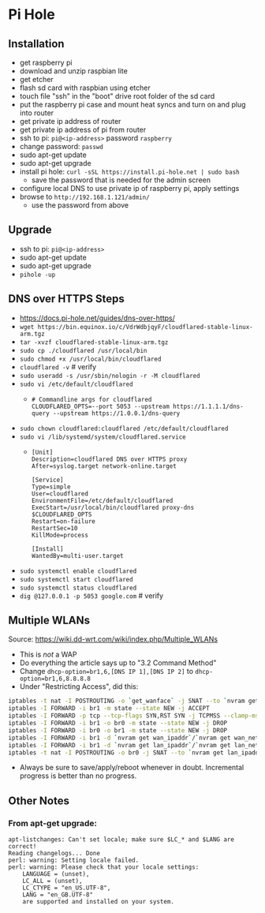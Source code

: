 # Pi Hole
## Installation
* get raspberry pi
* download and unzip raspbian lite
* get etcher
* flash sd card with raspbian using etcher
* touch file "ssh" in the "boot" drive root folder of the sd card
* put the raspberry pi case and mount heat syncs and turn on and plug into router
* get private ip address of router
* get private ip address of pi from router
* ssh to pi: `pi@<ip-address>` password `raspberry`
* change password: `passwd`
* sudo apt-get update
* sudo apt-get upgrade
* install pi hole: `curl -sSL https://install.pi-hole.net | sudo bash`
  * save the password that is needed for the admin screen
* configure local DNS to use private ip of raspberry pi, apply settings
* browse to `http://192.168.1.121/admin/`
  * use the password from above

## Upgrade
* ssh to pi: `pi@<ip-address>`
* sudo apt-get update
* sudo apt-get upgrade
* `pihole -up`

## DNS over HTTPS Steps
* https://docs.pi-hole.net/guides/dns-over-https/
* `wget https://bin.equinox.io/c/VdrWdbjqyF/cloudflared-stable-linux-arm.tgz`
* `tar -xvzf cloudflared-stable-linux-arm.tgz`
* `sudo cp ./cloudflared /usr/local/bin`
* `sudo chmod +x /usr/local/bin/cloudflared`
* `cloudflared -v` # verify
* `sudo useradd -s /usr/sbin/nologin -r -M cloudflared`
* `sudo vi /etc/default/cloudflared`
  * ```
    # Commandline args for cloudflared
    CLOUDFLARED_OPTS=--port 5053 --upstream https://1.1.1.1/dns-query --upstream https://1.0.0.1/dns-query
    ```
* `sudo chown cloudflared:cloudflared /etc/default/cloudflared`
* `sudo vi /lib/systemd/system/cloudflared.service`
  * ```
    [Unit]
    Description=cloudflared DNS over HTTPS proxy
    After=syslog.target network-online.target

    [Service]
    Type=simple
    User=cloudflared
    EnvironmentFile=/etc/default/cloudflared
    ExecStart=/usr/local/bin/cloudflared proxy-dns $CLOUDFLARED_OPTS
    Restart=on-failure
    RestartSec=10
    KillMode=process

    [Install]
    WantedBy=multi-user.target
    ```
* `sudo systemctl enable cloudflared`
* `sudo systemctl start cloudflared`
* `sudo systemctl status cloudflared`
* `dig @127.0.0.1 -p 5053 google.com` # verify

## Multiple WLANs

Source: https://wiki.dd-wrt.com/wiki/index.php/Multiple_WLANs

* This is _not_ a WAP
* Do everything the article says up to "3.2 Command Method"
* Change `dhcp-option=br1,6,[DNS IP 1],[DNS IP 2]` to `dhcp-option=br1,6,8.8.8.8`
* Under "Restricting Access", did this:
```bash
iptables -t nat -I POSTROUTING -o `get_wanface` -j SNAT --to `nvram get wan_ipaddr`
iptables -I FORWARD -i br1 -m state --state NEW -j ACCEPT
iptables -I FORWARD -p tcp --tcp-flags SYN,RST SYN -j TCPMSS --clamp-mss-to-pmtu
iptables -I FORWARD -i br1 -o br0 -m state --state NEW -j DROP
iptables -I FORWARD -i br0 -o br1 -m state --state NEW -j DROP
iptables -I FORWARD -i br1 -d `nvram get wan_ipaddr`/`nvram get wan_netmask` -m state --state NEW -j DROP
iptables -I FORWARD -i br1 -d `nvram get lan_ipaddr`/`nvram get lan_netmask` -m state --state NEW -j DROP
iptables -t nat -I POSTROUTING -o br0 -j SNAT --to `nvram get lan_ipaddr`
```
* Always be sure to save/apply/reboot whenever in doubt. Incremental progress is better than no progress.

## Other Notes
### From apt-get upgrade:
```
apt-listchanges: Can't set locale; make sure $LC_* and $LANG are correct!
Reading changelogs... Done
perl: warning: Setting locale failed.
perl: warning: Please check that your locale settings:
	LANGUAGE = (unset),
	LC_ALL = (unset),
	LC_CTYPE = "en_US.UTF-8",
	LANG = "en_GB.UTF-8"
    are supported and installed on your system.
```
